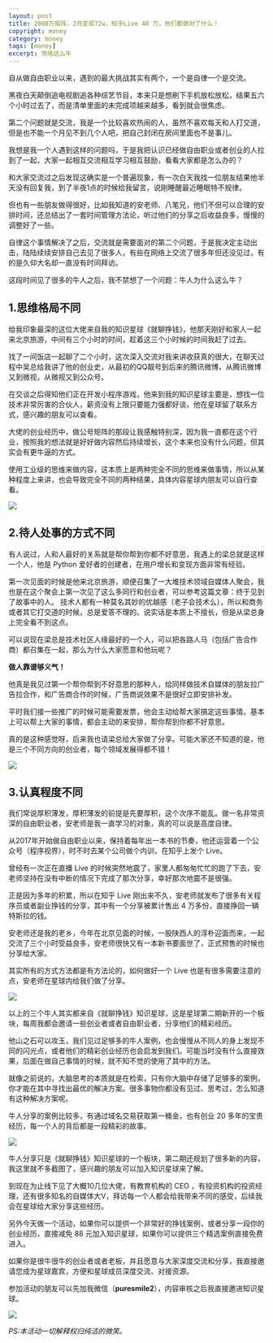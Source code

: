 ```yaml
---
layout: post
title: 2000万矩阵，2月变现72w，知乎Live 40 万，他们都做对了什么！
copyright: money
category: money
tags: [money]
excerpt: 凭啥这么牛
---
```


自从做自由职业以来，遇到的最大挑战其实有两个，一个是自律一个是交流。

黑夜白天颠倒追电视剧追各种综艺节目，本来只是想刷下手机放松放松，结果五六个小时过去了，而是清单里面的未完成项越来越多，看到就会很焦虑。

第二个问题就是交流，我是一个比较喜欢热闹的人，虽然不喜欢每天和人打交道，但是也不能一个月见不到几个人吧，把自己封闭在房间里面也不是事儿。

我想是我一个人遇到这样的问题吗，于是我把认识已经做自由职业或者创业的人拉到了一起，大家一起相互交流相互学习相互鼓励，看看大家都是怎么办的？

和大家交流过之后发现这确实是一个普遍现象，有一次白天我找一位朋友结果他半天没有回复我，到了半夜1点的时候给我留言，说刚睡醒最近睡眠特不规律。

但也有一些朋友做得很好，比如我知道的安老师、八笔兄，他们不但可以合理的安排时间，还总结出了一套时间管理方法论，听过他们的分享之后收益良多，慢慢的调整好了一些。

自律这个事情解决了之后，交流就是需要面对的第二个问题，于是我决定主动出击，陆陆续续安排自己去见了很多人，有些在网络上交流了很多年但还没见过，有的是久仰大名却一直没有时间拜访。

这段时间见了很多的牛人之后，我不禁想了一个问题：牛人为什么这么牛？

## 1.思维格局不同

给我印象最深的这位大佬来自我的知识星球《就聊挣钱》，他那天刚好和家人一起来北京旅游，中间有三个小时的时间，趁着这三个小时候的时间我赶了过去。

找了一间饭店一起聊了二个小时，这次深入交流对我来讲收获真的很大，在聊天过程中吴总给我讲了他的创业史，从最初的QQ靓号到后来的腾讯微博，从腾讯微博又到微视，从微视又到公众号。

在交谈之后得知他们正在开发小程序游戏，他来到我的知识星球主要是，想找一位技术非常厉害的合伙人，薪资没有上限只要能力强都好谈，他在星球留了联系方式，感兴趣的朋友可以查看。

大佬的创业经历中，做公号矩阵的那段让我感触特别深，因为我一直都在这个行业，按照我的想法就是好好做内容然后持续增长，这个本来也没有什么问题，但其实会有更牛逼的方式。

使用工业级的思维来做内容，这本质上是两种完全不同的思维来做事情，所以从某种程度上来讲，也会导致完全不同的两种结果，具体内容星球内朋友可以自行查看。

![](http://favorites.ren/assets/images/2019/it/zsxqthree01.jpeg)

## 2.待人处事的方式不同

有人说过，人和人最好的关系就是帮你帮到你都不好意思，我遇上的梁总就是这样一个人，他是 Python 爱好者的创建者，在用户增长和变现方面非常有经验。

第一次见面的时候是他来北京旅游，顺便召集了一大堆技术领域自媒体人聚会，我也是在这个聚会上第一次见了这么多同行和创业者，可以参考这篇文章：终于见到了故事中的人。
技术人都有一种莫名其妙的优越感（老子会技术么），所以和商务或者其它打交道的时候，总是爱答不理的。说实话是本质上不擅长，但是从梁总身上完全看不到这点。

可以说现在梁总是技术社区人缘最好的一个人，可以把各路人马（包括广告合作商）都召集在一起，那么为什么大家愿意和他玩呢？

**做人靠谱够义气！**

他真是我见过第一个帮你帮到不好意思的那种人，给同样做技术自媒体的朋友拉广告拉合作，和广告商合作的时候，广告商说效果不是很好立即安排补发。

平时我们接一些推广的时候可能需要发票，他会主动给帮大家搞定这些事情。基本上可以帮上大家的事情，都会主动的来安排，帮你帮到你都不好意思。

真的是这种感觉呀，后来我也请梁总给大家做了分享。可能大家还不知道的是，他是三个不同方向的创业者，每个领域发展得都不错！

![](http://favorites.ren/assets/images/2019/it/zsxqthree02.jpeg)

## 3.认真程度不同

我们常说厚积薄发，厚积薄发的前提是先要厚积，这个次序不能乱。做一名非常资深的自由职业者，安老师是我一直学习的对象，真的可以说是高度自律。

从2017年开始做自由职业以来，保持着每年出一本书的节奏，他还运营着一个公众号（程序视界），时不时去某个公司做个内训，在知乎上发个 Live。

曾经有一次正在直播 Live 的时候突然地震了，家里人都匆匆忙忙的跑了下去，安老师坚持在没有中断的情况下完成了那次分享，幸好那次地震不是很强。

正是因为多年的积累，所以在知乎 Live 刚出来不久，安老师就发布了很多有关程序员或者副业挣钱的分享，其中有一个分享被累计售出 4 万多份，直接挣回一辆特斯拉的钱。

安老师还是我的老乡，今年在北京见面的时候，一股陕西人的淳朴迎面而来，一起交流了三个小时受益良多，安老师很快又有一本新书要面世了，正式预售的时候也分享给大家。

其实所有的方式方法都是有方法论的，如何做好一个 Live 也是有很多需要注意的点，安老师在星球内给我们做了分享。

![](http://favorites.ren/assets/images/2019/it/zsxqthree03.jpeg)

以上的三个牛人其实都来自《就聊挣钱》知识星球，这是星球第二期新开的一个板块，每周我都会邀请一些创业者或者自由职业者，分享他们的精彩经历。

他山之石可以攻玉，我们见过足够多的牛人案例，也会慢慢从不同人的身上发现不同的闪光点，或者他们的精彩创业经历也会启发到我们。可能当时没有什么直接效果，后面在做自己事情的时候，就不知不觉的使用了其中的方法。

就像之前说的，大脑思考的本质就是在检索，只有你大脑中存储了足够多的案例，你才能在其中寻找出最优的解决方案。很多事物你都没有见过、思考过，怎么知道有这种解决方案呢。

牛人分享的案例比较多，有通过域名交易获取第一桶金，也有创业 20 多年的宝贵经历，每一个人的背后都是一段精彩的故事。

![](http://favorites.ren/assets/images/2019/it/zsxqthree04.jpeg)

牛人分享只是《就聊挣钱》知识星球的一个板块，第二期还规划了很多新的内容，我这里就不多截图了，感兴趣的朋友可以加入知识星球来了解。

到现在为止线下见了大概10几位大佬，有教育机构的 CEO ，有投资机构的投资经理，还有很多知名的自媒体大V，拜访每一个人都会给我带来不同的感受，后续我会在星球给大家分享这些经历。

另外今天做一个活动，如果你可以提供一个非常好的挣钱案例，或者分享一段你的创业经历，直接减免 88 元加入知识星球，如果你可以提供三个精选案例直接免费进入。

如果你是很牛很牛的创业者或者老板，并且愿意与大家深度交流和分享，我直接邀请您成为星球嘉宾，方便和星球成员深度交流、对接资源。

参加活动的朋友可以先加我微信（**puresmile2**），内容审核之后我直接邀进知识星球。

![](http://favorites.ren/assets/images/2019/it/zsxqthree05.jpeg)

*PS:本活动一切解释权归纯洁的微笑。*

